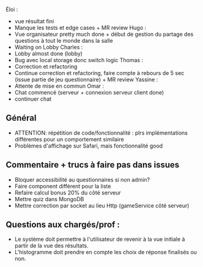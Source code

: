 Éloi : 
- vue résultat fini
- Manque les tests et edge cases + MR review
Hugo : 
- Vue organisateur pretty much done + début  de gestion du partage des questions à tout le monde dans la salle
- Waiting on Lobby
Charles : 
- Lobby almost done (lobby)
- Bug avec local storage donc switch logic
Thomas : 
- Correction et refactoring
- Continue correction et refactoring, faire compte à rebours de 5 sec (issue partie de jeu questionnaire) + MR review
Yassine : 
- Attente de mise en commun
Omar :
- Chat commencé (serveur + connexion serveur client done)
- continuer chat
## Général
- ATTENTION: répétition de code/fonctionnalité : plrs implémentations différentes pour un comportement similaire
- Problèmes d'affichage sur Safari, mais fonctionnalité good
## Commentaire + trucs à faire pas dans issues
- Bloquer accessibilité au questionnaires si non admin?
- Faire component différent pour la liste
- Refaire calcul bonus 20% du côté serveur
- Mettre quiz dans MongoDB
- Mettre correction par socket au lieu Http (gameService côté serveur)
## Questions aux chargés/prof :
- Le système doit permettre à l'utilisateur de revenir à la vue initiale à partir de la vue des résultats.
- L'histogramme doit prendre en compte les choix de réponse finalisés ou non.